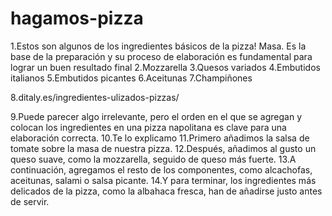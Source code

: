 # hagamos-pizza
1.Estos son algunos de los ingredientes básicos de la pizza!
Masa. Es la base de la preparación y su proceso de elaboración es fundamental para lograr un buen resultado final
2.Mozzarella
3.Quesos variados
4.Embutidos italianos
5.Embutidos picantes
6.Aceitunas
7.Champiñones

8.ditaly.es/ingredientes-ulizados-pizzas/


9.Puede parecer algo irrelevante, pero el orden en el que se agregan y colocan los ingredientes en una pizza napolitana es clave para una elaboración correcta. 
10.Te lo explicamo
11.Primero añadimos la salsa de tomate sobre la masa de nuestra pizza.
12.Después, añadimos al gusto un queso suave, como la mozzarella, seguido de queso más fuerte.
13.A continuación, agregamos el resto de los componentes, como alcachofas, aceitunas, salami o salsa picante.
14.Y para terminar, los ingredientes más delicados de la pizza, como la albahaca fresca, han de añadirse justo antes de servir.

